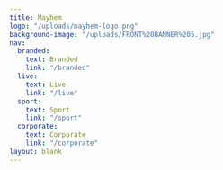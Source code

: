 ```yaml
---
title: Mayhem
logo: "/uploads/mayhem-logo.png"
background-image: "/uploads/FRONT%20BANNER%205.jpg"
nav:
  branded:
    text: Branded
    link: "/branded"
  live:
    text: Live
    link: "/live"
  sport:
    text: Sport
    link: "/sport"
  corporate:
    text: Corporate
    link: "/corporate"
layout: blank
---
```



